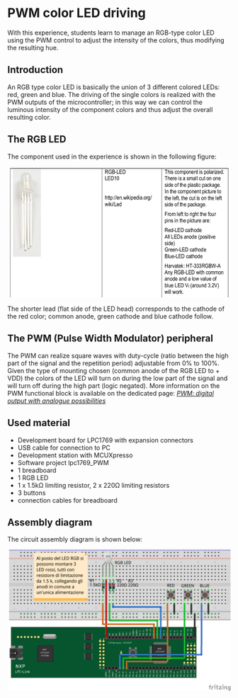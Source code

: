 # PWM color LED driving
With this experience, students learn to manage an RGB-type color LED using the PWM control to adjust the intensity of the colors, thus modifying the resulting hue.
## Introduction
An RGB type color LED is basically the union of 3 different colored LEDs: red, green and blue. The driving of the single colors is realized with the PWM outputs of the microcontroller; in this way we can control the luminous intensity of the component colors and thus adjust the overall resulting color.
## The RGB LED
The component used in the experience is shown in the following figure:
<p align="center">
  <img src="pic/LED_RGB.png" width=500/>
</p>

The shorter lead (flat side of the LED head) corresponds to the cathode of the red color; common anode, green cathode and blue cathode follow.
## The PWM (Pulse Width Modulator) peripheral
The PWM can realize square waves with duty-cycle (ratio between the high part of the signal and the repetition period) adjustable from 0% to 100%. Given the type of mounting chosen (common anode of the RGB LED to + VDD) the colors of the LED will turn on during the low part of the signal and will turn off during the high part (logic negated).
More information on the PWM functional block is available on the dedicated page: [*PWM: digital output with analogue possibilities*](PWM_block.md)
## Used material
+ Development board for LPC1769 with expansion connectors
+ USB cable for connection to PC
+ Development station with MCUXpresso
+ Software project lpc1769_PWM
+ 1 breadboard
+ 1 RGB LED
+ 1 x 1.5kΩ limiting resistor, 2 x 220Ω limiting resistors
+ 3 buttons
+ connection cables for breadboard
## Assembly diagram
The circuit assembly diagram is shown below:
<p align="center">
  <img src="pic/PWM_LED_Color_bb.png" width=800/>
</p>

